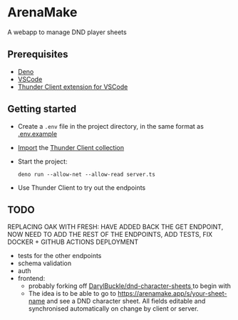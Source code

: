 # ArenaMake
A webapp to manage DND player sheets
## Prerequisites
* [Deno](https://deno.land)
* [VSCode](https://code.visualstudio.com)
* [Thunder Client extension for VSCode](https://marketplace.visualstudio.com/items?itemName=rangav.vscode-thunder-client)

## Getting started
* Create a `.env` file in the project directory, in the same format as [.env.example](.env.example)
* [Import](https://github.com/rangav/thunder-client-support#how-to-import-a-collection) the [Thunder Client collection](thunder-collection_ArenaMake.json)

* Start the project:

    ```
    deno run --allow-net --allow-read server.ts
    ```
* Use Thunder Client to try out the endpoints

## TODO

REPLACING OAK WITH FRESH: 
HAVE ADDED BACK THE GET ENDPOINT, NOW NEED TO ADD THE REST OF THE ENDPOINTS, ADD TESTS, FIX DOCKER + GITHUB ACTIONS DEPLOYMENT

* tests for the other endpoints
* schema validation
* auth 
* frontend:
  * probably forking off [DarylBuckle/dnd-character-sheets
](https://github.com/DarylBuckle/dnd-character-sheets) to begin with
  * The idea is to be able to go to https://arenamake.app/s/your-sheet-name and see a DND character sheet. All fields editable and synchronised automatically on change by client or server.
